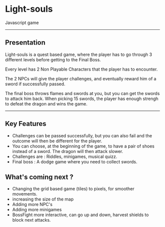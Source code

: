 # Light-souls
Javascript game

--- 

## Presentation 

Light-souls is a quest based game, where the player has to go through 3 different levels before getting to the Final Boss.

Every level has 2 Non Playable Characters that the player has to encounter.

The 2 NPCs will give the player challenges, and eventually reward him of a sword if successfully passed. 

The final boss throws flames and swords at you, but you can get the swords to attack him back. 
When picking 15 swords, the player has enough strengh to defeat the dragon and wins the game. 

--- 

## Key Features

- Challenges can be passed successfully, but you can also fail and the outcome will then be different for the player.
- You can choose, at the beginning of the game, to have a pair of shoes instead of a sword. The dragon will then attack slower. 
- Challenges are : Riddles, minigames, musical quizz.
- Final boss : A dodge game where you need to collect swords.


## What's coming next ? 

- Changing the grid based game (tiles) to pixels, for smoother movements.
- increasing the size of the map
- Adding more NPC's 
- Adding more minigames
- BossFight more interactive, can go up and down, harvest shields to block next attacks.
